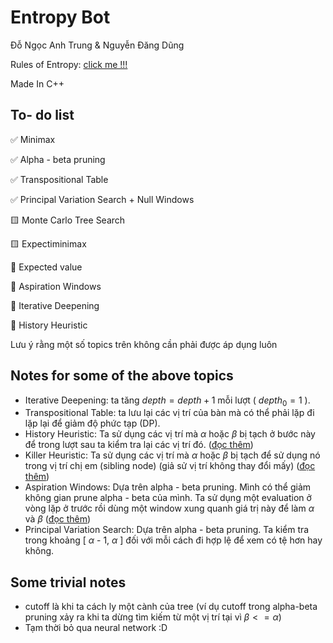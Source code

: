 # Entropy Bot

Đỗ Ngọc Anh Trung & Nguyễn Đăng Dũng

Rules of Entropy: [click me !!!](https://www.codecup.nl/entropy/rules.php)

Made In C++

## To- do list

✅ Minimax

✅ Alpha - beta pruning

✅ Transpositional Table

✅ Principal Variation Search + Null Windows

🟨 Monte Carlo Tree Search

🟨 Expectiminimax

🔵 Expected value

🔵 Aspiration Windows

🔵 Iterative Deepening

🔵 History Heuristic

Lưu ý rằng một số topics trên không cần phải được áp dụng luôn

## Notes for some of the above topics

- Iterative Deepening: ta tăng $depth = depth + 1$ mỗi lượt ( $depth_{0} = 1$ ).
- Transpositional Table: ta lưu lại các vị trí của bàn mà có thể phải lặp đi lặp lại để giảm độ phức tạp (DP).
- History Heuristic: Ta sử dụng các vị trí mà $\alpha$ hoặc $\beta$ bị tạch ở bước này để trong lượt sau ta kiểm tra lại các vị trí đó. ([đọc thêm](https://www.chessprogramming.org/History_Heuristic))
- Killer Heuristic: Ta sử dụng các vị trí mà $\alpha$ hoặc $\beta$ bị tạch để sử dụng nó trong vị trí chị em (sibling node) (giả sử vị trí không thay đổi mấy) ([đọc thêm](https://www.chessprogramming.org/Killer_Heuristic))
- Aspiration Windows: Dựa trên alpha - beta pruning. Mình có thể giảm không gian prune alpha - beta của mình. Ta sử dụng một evaluation ở vòng lặp ở trước rồi dùng một window xung quanh giá trị này để làm $\alpha$ và $\beta$ ([đọc thêm](https://www.chessprogramming.org/Aspiration_Windows))
- Principal Variation Search: Dựa trên alpha - beta pruning. Ta kiểm tra trong khoảng [ $\alpha$ - 1, $\alpha$ ] đối với mỗi cách đi hợp lệ để xem có tệ hơn hay không.

## Some trivial notes

- cutoff là khi ta cách ly một cành của tree (ví dụ cutoff trong alpha-beta pruning xảy ra khi ta dừng tìm kiếm từ một vị trí tại vì $\beta <= \alpha$)
- Tạm thời bỏ qua neural network :D
